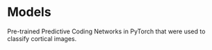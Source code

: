 # Models
Pre-trained Predictive Coding Networks in PyTorch that were used to classify cortical images.
